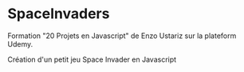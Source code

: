 # SpaceInvaders
Formation "20 Projets en Javascript" de Enzo Ustariz sur la plateform Udemy. 

Création d'un petit jeu Space Invader en Javascript
